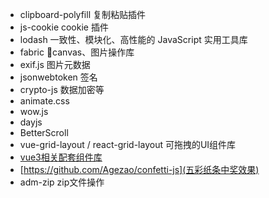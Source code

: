 - clipboard-polyfill 复制粘贴插件
- js-cookie cookie 插件
- lodash 一致性、模块化、高性能的 JavaScript 实用工具库
- fabric canvas、图片操作库
- exif.js 图片元数据
- jsonwebtoken 签名
- crypto-js 数据加密等
- animate.css
- wow.js
- dayjs
- BetterScroll
- vue-grid-layout / react-grid-layout 可拖拽的UI组件库
- [vue3相关配套组件库](https://hu-snail.github.io/vue3-resource/platform/introduction.html)
- [https://github.com/Agezao/confetti-js](五彩纸条中奖效果)
- adm-zip zip文件操作
